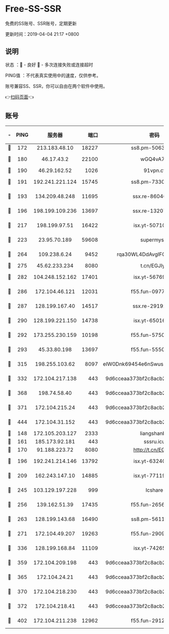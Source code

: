# Free-SS-SSR

免费的SS账号、SSR账号，定期更新

更新时间：2019-04-04 21:17 +0800

## 说明

状态     ：🙂 - 良好 🙁 - 多次连接失败或连接超时

PING值   ：不代表真实使用中的速度，仅供参考。

账号兼容SS、SSR，你可以自由在两个软件中使用。

👉[扫码页面](https://liesauer.github.io/Free-SS-SSR/)👈

## 账号

|-|PING|服务器|端口|密码|加密方式|区域|
|:----:|:----:|:-----:|-----:|:----:|:----:|:----:|
|🙂|172|213.183.48.10|18227|ss8.pm-50631596|rc4-md5|RU|
|🙂|180|46.17.43.2|22100|wGQ4vA7D|aes-256-gcm|RU|
|🙂|190|46.29.162.52|1026|91vpn.cf|rc4-md5|RU|
|🙂|191|192.241.221.124|15745|ss8.pm-73307807|aes-256-cfb|US|
|🙂|193|134.209.48.248|11695|ssx.re-86046850|aes-256-cfb|US|
|🙂|196|198.199.109.236|13697|ssx.re-13207051|aes-256-cfb|US|
|🙂|217|198.199.97.51|16422|isx.yt-50710121|aes-256-cfb|US|
|🙂|223|23.95.70.189|59608|supermyssr|chacha20-ietf|US|
|🙂|264|109.238.6.24|9452|rqa30WL4DdAvgIFG6Fs3znzTa|aes-256-cfb|FR|
|🙂|275|45.62.233.234|8080|t.cn/EGJIyrl|rc4-md5|CA|
|🙂|282|104.248.152.162|17401|isx.yt-56769675|aes-256-cfb|SG|
|🙂|286|172.104.46.121|12031|f55.fun-09776967|aes-256-cfb|SG|
|🙂|287|128.199.167.40|14517|ssx.re-29192167|aes-256-cfb|SG|
|🙂|290|128.199.221.150|14738|isx.yt-65016275|aes-256-cfb|SG|
|🙂|292|173.255.230.159|10198|f55.fun-57509636|aes-256-cfb|US|
|🙂|293|45.33.80.198|13697|f55.fun-55504081|aes-256-cfb|US|
|🙂|315|198.255.103.62|8097|eIW0Dnk69454e6nSwuspv9DmS201tQ0D|aes-256-cfb|US|
|🙂|332|172.104.217.138|443|9d6cceaa373bf2c8acb22e60b6a58be6|aes-256-cfb|US|
|🙂|368|198.74.58.40|443|9d6cceaa373bf2c8acb22e60b6a58be6|aes-256-cfb|US|
|🙂|371|172.104.215.24|443|9d6cceaa373bf2c8acb22e60b6a58be6|aes-256-cfb|US|
|🙂|444|172.104.31.152|443|9d6cceaa373bf2c8acb22e60b6a58be6|aes-256-cfb|US|
|🙂|148|172.105.203.127|2333|liangshanbo|chacha20|JP|
|🙂|161|185.173.92.181|443|sssru.icu|rc4-md5|RU|
|🙂|170|91.188.223.72|8080|http://t.cn/EGJIyrl|rc4-md5|RU|
|🙂|196|192.241.214.146|13792|isx.yt-63240780|aes-256-cfb|US|
|🙂|209|162.243.147.10|14885|isx.yt-77119983|aes-256-cfb|US|
|🙂|245|103.129.197.228|999|lcshare|aes-256-cfb|US|
|🙂|256|139.162.51.39|17435|f55.fun-26568226|aes-256-cfb|SG|
|🙂|263|128.199.143.68|16490|ss8.pm-56112391|aes-256-cfb|SG|
|🙂|271|172.104.49.207|19263|f55.fun-29091069|aes-256-cfb|SG|
|🙂|336|128.199.168.84|11109|isx.yt-74265746|aes-256-cfb|SG|
|🙂|359|172.104.209.198|443|9d6cceaa373bf2c8acb22e60b6a58be6|aes-256-cfb|US|
|🙂|365|172.104.24.21|443|9d6cceaa373bf2c8acb22e60b6a58be6|aes-256-cfb|US|
|🙂|370|172.104.218.230|443|9d6cceaa373bf2c8acb22e60b6a58be6|aes-256-cfb|US|
|🙂|372|172.104.218.41|443|9d6cceaa373bf2c8acb22e60b6a58be6|aes-256-cfb|US|
|🙂|402|172.104.211.238|12962|f55.fun-29121491|aes-256-cfb|US|
